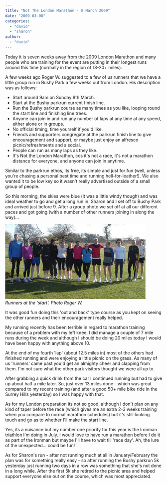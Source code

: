 ```yaml
---
title: "Not The London Marathon - 8 March 2009"
date: "2009-03-08"
categories: 
  - "david"
  - "sharon"
author: 
  - "david"
---
```


Today it is seven weeks away from the 2009 London Marathon and many people who are training for the event are putting in their longest runs around this time (normally in the region of 18-20+ miles).

A few weeks ago Roger W. suggested to a few of us runners that we have a little group run in Bushy Park a few weeks out from London. His description was as follows:

- Start around 9am on Sunday 8th March.
- Start at the Bushy parkrun current finish line.
- Run the Bushy parkrun course as many times as you like, looping round the start line and finishing line trees.
- Anyone can join in and run any number of laps at any time at any speed, either alone or in groups.
- No official timing, time yourself if you'd like.
- Friends and supporters congregate at the parkrun finish line to give encouragement and support, or maybe just enjoy an alfresco picnic/refreshments and a social.
- People can run as many laps as they like.
- It's Not the London Marathon, cos it's not a race, it's not a marathon distance for everyone, and anyone can join in anytime.

Similar to the parkrun ethos, its free, its simple and just for fun (well, unless you're chasing a personal best time and running hell-for-leather!). We also wanted it to be low key so it wasn't really advertised outside of a small group of people.

So this morning, the skies were blue (it was a little windy though) and was ideal weather to go and get a long run in. Sharon and I set off to Bushy Park and arrived just before 9. After a group photo we set off at all our different paces and got going (with a number of other runners joining in along the way)...

![Runners at the 'start'. Photo Roger W.](/images/2009/2009-03-08-ntlm_1.jpg)
*Runners at the 'start'. Photo Roger W.*

It was good fun doing this 'out and back' type course as you kept on seeing the other runners and their encouragement really helped.

My running recently has been terrible in regard to marathon training because of a problem with my left knee. I did manage a couple of 7 mile runs during the week and although I should be doing 20 miles today I would have been happy with anything above 10.

At the end of my fourth 'lap' (about 12.5 miles in) most of the others had finished running and were enjoying a little picnic on the grass. As many of us 'runners' came past you'd get an almighty cheer and clapping from them. I'm not sure what the other park visitors thought we were all up to.

After grabbing a quick drink from the car I continued running but had to give up about half a mile later. So, just over 13 miles done - which was great compared to my recent training (and after a good 50+ mile bike ride in the Surrey Hills yesterday) so I was happy with that.

As for my London preparation its not so good, although I don't plan on any kind of taper before the race (which gives me an extra 2-3 weeks training when you compare to normal marathon schedules) but it's still looking touch and go as to whether I'll make the start line.

Yes, its a nuisance but my number one priority for this year is the Ironman triathlon I'm doing in July. I would love to have run a marathon before I do it as part of the Ironman but maybe I'll have to wait till 'race day'. Ah, the lure of the unexpected... could be fun!

As for Sharon's run - after not running much at all in January/February the plan was for something really easy - so after running the Bushy parkrun 5k yesterday just running two days in a row was something that she's not done in a long while. After the first 5k she retired to the picnic area and helped support everyone else out on the course, which was most appreciated.
